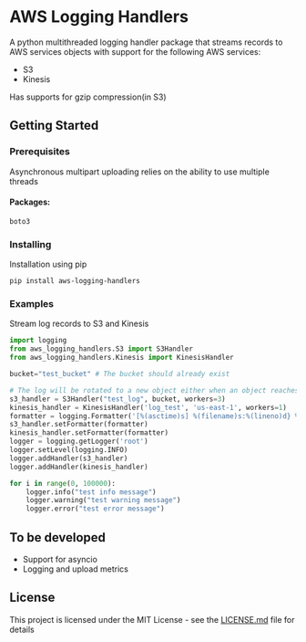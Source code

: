 # AWS Logging Handlers

A python multithreaded logging handler package that streams records to AWS services objects with support for the following AWS services:
* S3
* Kinesis

Has supports for gzip compression(in S3)

## Getting Started

### Prerequisites

Asynchronous multipart uploading relies on the ability to use multiple threads
#### Packages:
```
boto3
```

### Installing

Installation using pip

```
pip install aws-logging-handlers
```

### Examples
Stream log records to S3 and Kinesis
```python
import logging
from aws_logging_handlers.S3 import S3Handler
from aws_logging_handlers.Kinesis import KinesisHandler

bucket="test_bucket" # The bucket should already exist

# The log will be rotated to a new object either when an object reaches 5 MB or when 120 seconds pass from the last rotation/initial logging
s3_handler = S3Handler("test_log", bucket, workers=3)
kinesis_handler = KinesisHandler('log_test', 'us-east-1', workers=1)
formatter = logging.Formatter('[%(asctime)s] %(filename)s:%(lineno)d} %(levelname)s - %(message)s')
s3_handler.setFormatter(formatter)
kinesis_handler.setFormatter(formatter)
logger = logging.getLogger('root')
logger.setLevel(logging.INFO)
logger.addHandler(s3_handler)
logger.addHandler(kinesis_handler)

for i in range(0, 100000):
    logger.info("test info message")
    logger.warning("test warning message")
    logger.error("test error message")
```

## To be developed
* Support for asyncio
* Logging and upload metrics

## License

This project is licensed under the MIT License - see the [LICENSE.md](LICENSE) file for details

